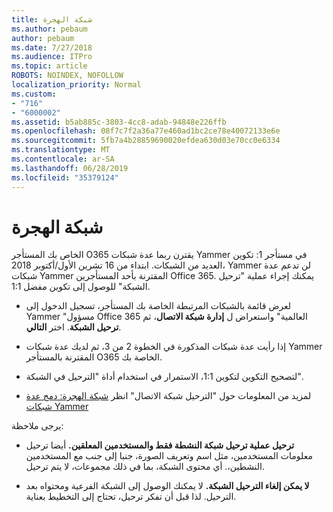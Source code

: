 ```yaml
---
title: شبكة الهجرة
ms.author: pebaum
author: pebaum
ms.date: 7/27/2018
ms.audience: ITPro
ms.topic: article
ROBOTS: NOINDEX, NOFOLLOW
localization_priority: Normal
ms.custom:
- "716"
- "6000002"
ms.assetid: b5ab885c-3803-4cc8-adab-94848e226ffb
ms.openlocfilehash: 08f7c7f2a36a77e460ad1bc2ce78e40072133e6e
ms.sourcegitcommit: 5fb7a4b28859690020efdea630d03e70cc0e6334
ms.translationtype: MT
ms.contentlocale: ar-SA
ms.lasthandoff: 06/28/2019
ms.locfileid: "35379124"
---
```

# <a name="network-migration"></a>شبكة الهجرة

الخاص بك المستأجر O365 يقترن ربما عدة شبكات Yammer في مستأجر 1: تكوين العديد من الشبكات. ابتداء من 16 تشرين الأول/أكتوبر 2018، Yammer لن تدعم عدة شبكات Yammer المقترنة بأحد المستأجرين Office 365. يمكنك إجراء عملية "ترحيل الشبكة" للوصول إلى تكوين مفضل 1:1.
  
- لعرض قائمة بالشبكات المرتبطة الخاصة بك المستأجر، تسجيل الدخول إلى Yammer "مسؤول Office 365 العالمية" واستعراض ل **إدارة شبكة الاتصال**، ثم **ترحيل الشبكة**. اختر **التالي**.

- إذا رأيت عدة شبكات المذكورة في الخطوة 2 من 3، ثم لديك عدة شبكات Yammer المقترنة بالمستأجر O365 الخاصة بك.

- لتصحيح التكوين لتكوين 1:1، الاستمرار في استخدام أداة "الترحيل في الشبكة".

- لمزيد من المعلومات حول "الترحيل شبكة الاتصال" انظر [شبكة الهجرة: دمج عدة شبكات Yammer](https://support.office.com/article/a22c1b20-9231-4ce2-a916-392b1056d002)

يرجى ملاحظة:
  
- **ترحيل عملية ترحيل شبكة النشطة فقط والمستخدمين المعلقين.** أيضا ترحيل معلومات المستخدمين، مثل اسم وتعريف الصورة، جنبا إلى جنب مع المستخدمين النشطين،. أي محتوى الشبكة، بما في ذلك مجموعات، لا يتم ترحيل.

- **لا يمكن إلغاء الترحيل الشبكة.** لا يمكنك الوصول إلى الشبكة الفرعية ومحتواه بعد الترحيل. لذا قبل أن تفكر ترحيل، تحتاج إلى التخطيط بعناية.
